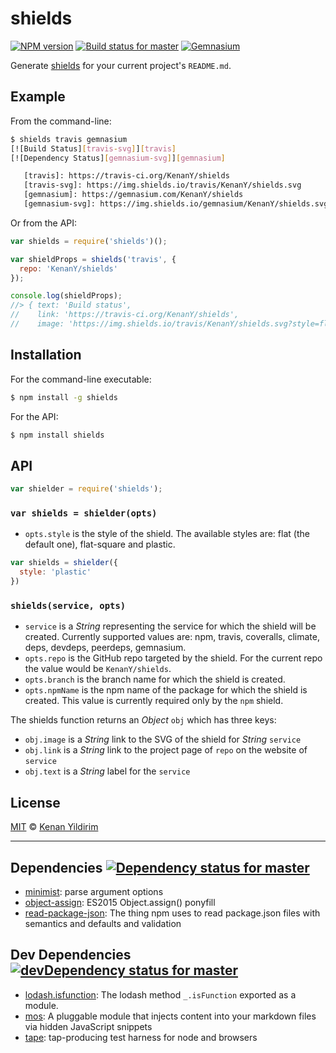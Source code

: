 <!--@h1([pkg.name])-->
# shields
<!--/@-->

<!--@shields('npm', 'travis', 'gemnasium')-->
[![NPM version](https://img.shields.io/npm/v/shields.svg?style=flat)](https://www.npmjs.com/package/shields) [![Build status for master](https://img.shields.io/travis/KenanY/shields/master.svg?style=flat)](https://travis-ci.org/KenanY/shields) [![Gemnasium](https://img.shields.io/gemnasium/KenanY/shields.svg?style=flat)](https://gemnasium.com/KenanY/shields)
<!--/@-->

Generate [shields](http://shields.io) for your current project's `README.md`.

## Example

From the command-line:

```bash
$ shields travis gemnasium
[![Build Status][travis-svg]][travis]
[![Dependency Status][gemnasium-svg]][gemnasium]

   [travis]: https://travis-ci.org/KenanY/shields
   [travis-svg]: https://img.shields.io/travis/KenanY/shields.svg
   [gemnasium]: https://gemnasium.com/KenanY/shields
   [gemnasium-svg]: https://img.shields.io/gemnasium/KenanY/shields.svg
```

Or from the API:

<!--@example('example.js')-->
```js
var shields = require('shields')();

var shieldProps = shields('travis', {
  repo: 'KenanY/shields'
});

console.log(shieldProps);
//> { text: 'Build status',
//    link: 'https://travis-ci.org/KenanY/shields',
//    image: 'https://img.shields.io/travis/KenanY/shields.svg?style=flat' }
```
<!--/@-->

## Installation

For the command-line executable:

```bash
$ npm install -g shields
```

For the API:

```bash
$ npm install shields
```

## API

```javascript
var shielder = require('shields');
```

### `var shields = shielder(opts)`

- `opts.style` is the style of the shield. The available styles are: flat (the
  default one), flat-square and plastic.

```js
var shields = shielder({
  style: 'plastic'
})
```

### `shields(service, opts)`

- `service` is a _String_ representing the service for which the shield will
  be created. Currently supported values are: npm, travis, coveralls, climate,
  deps, devdeps, peerdeps, gemnasium.
- `opts.repo` is the GitHub repo targeted by the shield. For the current repo
  the value would be `KenanY/shields`.
- `opts.branch` is the branch name for which the shield is created.
- `opts.npmName` is the npm name of the package for which the shield is
  created. This value is currently required only by the `npm` shield.

The shields function returns an _Object_ `obj` which has three keys:

- `obj.image` is a _String_ link to the SVG of the shield for _String_
  `service`
- `obj.link` is a _String_ link to the project page of `repo` on the website
  of `service`
- `obj.text` is a _String_ label for the `service`

<!--@license()-->
## License

[MIT](./LICENSE) © [Kenan Yildirim](http://kenany.me/)
<!--/@-->

* * *

<!--@dependencies({ shield: 'flat' })-->
## <a name="dependencies">Dependencies</a> [![Dependency status for master](https://img.shields.io/david/KenanY/shields/master.svg?style=flat)](https://david-dm.org/KenanY/shields/master)

- [minimist](https://github.com/substack/minimist): parse argument options
- [object-assign](https://github.com/sindresorhus/object-assign): ES2015 Object.assign() ponyfill
- [read-package-json](https://github.com/npm/read-package-json): The thing npm uses to read package.json files with semantics and defaults and validation

<!--/@-->

<!--@devDependencies({ shield: 'flat' })-->
## <a name="dev-dependencies">Dev Dependencies</a> [![devDependency status for master](https://img.shields.io/david/dev/KenanY/shields/master.svg?style=flat)](https://david-dm.org/KenanY/shields/master#info=devDependencies)

- [lodash.isfunction](https://github.com/lodash/lodash): The lodash method `_.isFunction` exported as a module.
- [mos](https://github.com/zkochan/mos): A pluggable module that injects content into your markdown files via hidden JavaScript snippets
- [tape](https://github.com/substack/tape): tap-producing test harness for node and browsers

<!--/@-->
